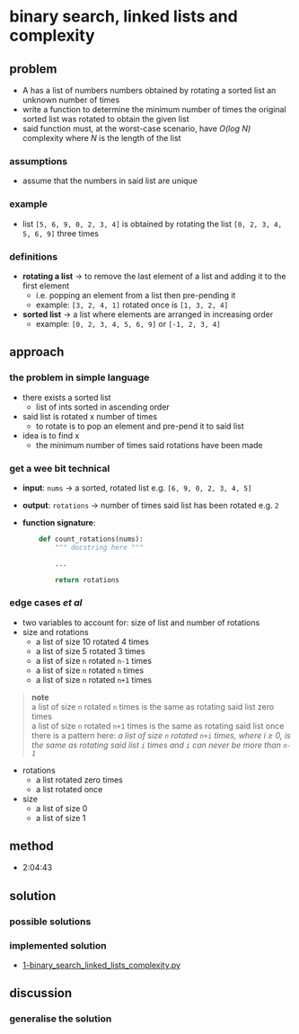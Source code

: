 # binary search, linked lists and complexity

## problem
- A has a list of numbers numbers obtained by rotating a sorted list an unknown number of times
- write a function to determine the minimum number of times the original sorted list was rotated to obtain the given list
- said function must, at the worst-case scenario, have *O(log N)* complexity where *N* is the length of the list
### assumptions
* assume that the numbers in said list are unique
### example
* list `[5, 6, 9, 0, 2, 3, 4]` is obtained by rotating the list `[0, 2, 3, 4, 5, 6, 9]` three times
### definitions
* **rotating a list** &rarr; to remove the last element of a list and adding it to the first element
    - i.e. popping an element from a list then pre-pending it
    - example: `[3, 2, 4, 1]` rotated once is `[1, 3, 2, 4]`
* **sorted list** &rarr; a list where elements are arranged in increasing order
    - example: `[0, 2, 3, 4, 5, 6, 9]` or `[-1, 2, 3, 4]`
## approach
### the problem in simple language
* there exists a sorted list
    - list of ints sorted in ascending order
* said list is rotated x number of times
    - to rotate is to pop an element and pre-pend it to said list
* idea is to find x
    - the minimum number of times said rotations have been made
### get a wee bit technical
* **input**: `nums` &rarr; a sorted, rotated list e.g. `[6, 9, 0, 2, 3, 4, 5]`
* **output**: `rotations` &rarr; number of times said list has been rotated e.g. `2`
* **function signature**:

    ```python
        def count_rotations(nums):
            """ docstring here """

            ...

            return rotations
    ```
### edge cases *et al*
* two variables to account for: size of list and number of rotations
* size and rotations
    * a list of size 10 rotated 4 times
    * a list of size 5 rotated 3 times
    * a list of size `n` rotated `n-1` times
    * a list of size `n` rotated `n` times
    * a list of size `n` rotated `n+1` times
> **note** <br/> a list of size `n` rotated `n` times is the same as rotating said list zero times <br/> a list of size `n` rotated `n+1` times is the same as rotating said list once <br/> there is a pattern here: *a list of size `n` rotated `n+i` times, where i &ge; 0, is the same as rotating said list `i` times and `i` can never be more than `n-1`*
* rotations
    * a list rotated zero times
    * a list rotated once
* size
    * a list of size 0
    * a list of size 1
## method
* 2:04:43
## solution
### possible solutions
### implemented solution
* [1-binary_search_linked_lists_complexity.py][def]
## discussion
### generalise the solution

[def]: ./1-binary_search_linked_lists_complexity.py